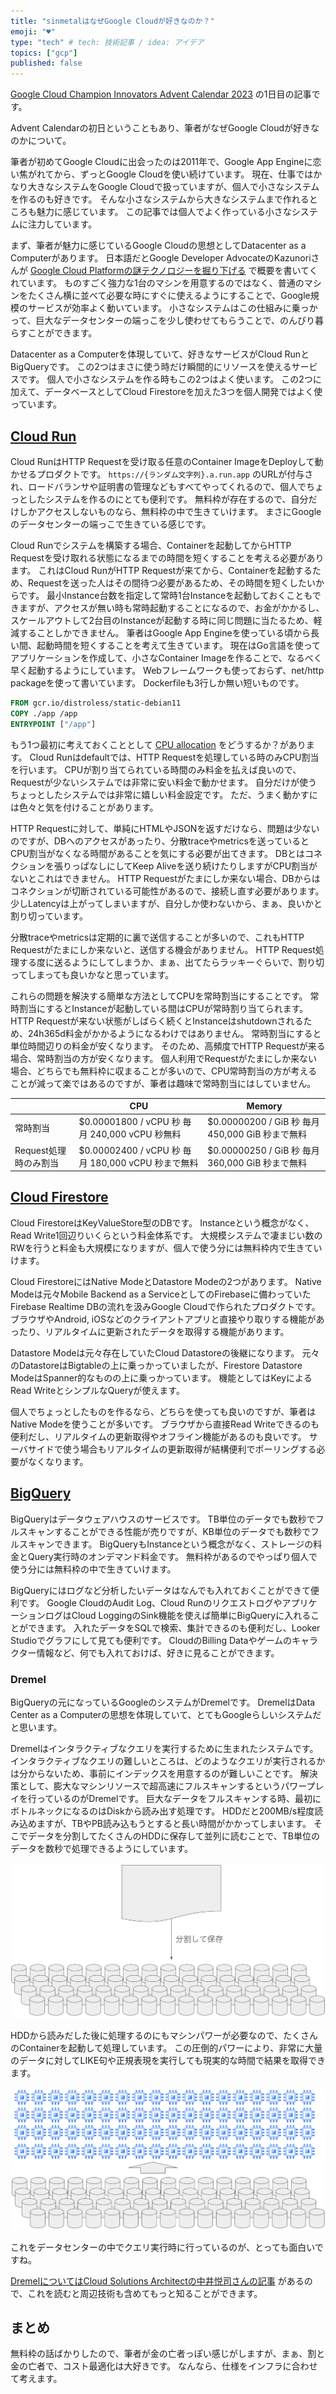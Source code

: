 ```yaml
---
title: "sinmetalはなぜGoogle Cloudが好きなのか？"
emoji: "♥"
type: "tech" # tech: 技術記事 / idea: アイデア
topics: ["gcp"]
published: false
---
```


[Google Cloud Champion Innovators Advent Calendar 2023](https://adventar.org/calendars/9217) の1日目の記事です。

Advent Calendarの初日ということもあり、筆者がなぜGoogle Cloudが好きなのかについて。

筆者が初めてGoogle Cloudに出会ったのは2011年で、Google App Engineに恋い焦がれてから、ずっとGoogle Cloudを使い続けています。
現在、仕事ではかなり大きなシステムをGoogle Cloudで扱っていますが、個人で小さなシステムを作るのも好きです。
そんな小さなシステムから大きなシステムまで作れるところも魅力に感じています。
この記事では個人でよく作っている小さなシステムに注力しています。

まず、筆者が魅力に感じているGoogle Cloudの思想としてDatacenter as a Computerがあります。
日本語だとGoogle Developer AdvocateのKazunoriさんが [Google Cloud Platformの謎テクノロジーを掘り下げる](https://qiita.com/kazunori279/items/3ce0ba40e83c8cc6e580#datacenter-as-a-computer) で概要を書いてくれています。
ものすごく強力な1台のマシンを用意するのではなく、普通のマシンをたくさん横に並べて必要な時にすぐに使えるようにすることで、Google規模のサービスが効率よく動いています。
小さなシステムはこの仕組みに乗っかって、巨大なデータセンターの端っこを少し使わせてもらうことで、のんびり暮らすことができます。

Datacenter as a Computerを体現していて、好きなサービスがCloud RunとBigQueryです。
この2つはまさに使う時だけ瞬間的にリソースを使えるサービスです。
個人で小さなシステムを作る時もこの2つはよく使います。
この2つに加えて、データベースとしてCloud Firestoreを加えた3つを個人開発ではよく使っています。

## [Cloud Run](https://cloud.google.com/run)

Cloud RunはHTTP Requestを受け取る任意のContainer ImageをDeployして動かせるプロダクトです。
`https://{ランダム文字列}.a.run.app` のURLが付与され、ロードバランサや証明書の管理などもすべてやってくれるので、個人でちょっとしたシステムを作るのにとても便利です。
無料枠が存在するので、自分だけしかアクセスしないものなら、無料枠の中で生きていけます。
まさにGoogleのデータセンターの端っこで生きている感じです。

Cloud Runでシステムを構築する場合、Containerを起動してからHTTP Requestを受け取れる状態になるまでの時間を短くすることを考える必要があります。
これはCloud RunがHTTP Requestが来てから、Containerを起動するため、Requestを送った人はその間待つ必要があるため、その時間を短くしたいからです。
最小Instance台数を指定して常時1台Instanceを起動しておくこともできますが、アクセスが無い時も常時起動することになるので、お金がかかるし、スケールアウトして2台目のInstanceが起動する時に同じ問題に当たるため、軽減することしかできません。
筆者はGoogle App Engineを使っている頃から長い間、起動時間を短くすることを考えて生きています。
現在はGo言語を使ってアプリケーションを作成して、小さなContainer Imageを作ることで、なるべく早く起動するようにしています。
Webフレームワークも使っておらず、net/http packageを使って書いています。
Dockerfileも3行しか無い短いものです。

``` Dockerfile
FROM gcr.io/distroless/static-debian11
COPY ./app /app
ENTRYPOINT ["/app"]
```

もう1つ最初に考えておくこととして [CPU allocation](https://cloud.google.com/run/docs/configuring/cpu-allocation) をどうするか？があります。
Cloud Runはdefaultでは、HTTP Requestを処理している時のみCPU割当を行います。
CPUが割り当てられている時間のみ料金を払えば良いので、Requestが少ないシステムでは非常に安い料金で動かせます。
自分だけが使うちょっとしたシステムでは非常に嬉しい料金設定です。
ただ、うまく動かすには色々と気を付けることがあります。

HTTP Requestに対して、単純にHTMLやJSONを返すだけなら、問題は少ないのですが、DBへのアクセスがあったり、分散traceやmetricsを送っているとCPU割当がなくなる時間があることを気にする必要が出てきます。
DBとはコネクションを張りっぱなしにしてKeep Aliveを送り続けたりしますがCPU割当がないとこれはできません。
HTTP Requestがたまにしか来ない場合、DBからはコネクションが切断されている可能性があるので、接続し直す必要があります。
少しLatencyは上がってしまいますが、自分しか使わないから、まぁ、良いかと割り切っています。

分散traceやmetricsは定期的に裏で送信することが多いので、これもHTTP Requestがたまにしか来ないと、送信する機会がありません。
HTTP Request処理する度に送るようにしてしまうか、まぁ、出てたらラッキーぐらいで、割り切ってしまっても良いかなと思っています。

これらの問題を解決する簡単な方法としてCPUを常時割当にすることです。
常時割当にするとInstanceが起動している間はCPUが常時割り当てられます。
HTTP Requestが来ない状態がしばらく続くとInstanceはshutdownされるため、24h365d料金がかかるようになるわけではありません。
常時割当にすると単位時間辺りの料金が安くなります。
そのため、高頻度でHTTP Requestが来る場合、常時割当の方が安くなります。
個人利用でRequestがたまにしか来ない場合、どちらでも無料枠に収まることが多いので、CPU常時割当の方が考えることが減って楽ではあるのですが、筆者は趣味で常時割当にはしていません。

|  | CPU | Memory |
| ---- | ---- | ---- |
| 常時割当 | $0.00001800 / vCPU 秒 毎月 240,000 vCPU 秒無料 | $0.00000200 / GiB 秒 毎月 450,000 GiB 秒まで無料 |
| Request処理時のみ割当 | $0.00002400 / vCPU 秒 毎月 180,000 vCPU 秒まで無料 | $0.00000250 / GiB 秒 毎月 360,000 GiB 秒まで無料 |

## [Cloud Firestore](https://cloud.google.com/firestore)

Cloud FirestoreはKeyValueStore型のDBです。
Instanceという概念がなく、Read Write1回辺りいくらという料金体系です。
大規模システムで凄まじい数のRWを行うと料金も大規模になりますが、個人で使う分には無料枠内で生きていけます。

Cloud FirestoreにはNative ModeとDatastore Modeの2つがあります。
Native Modeは元々Mobile Backend as a ServiceとしてのFirebaseに備わっていたFirebase Realtime DBの流れを汲みGoogle Cloudで作られたプロダクトです。
ブラウザやAndroid, iOSなどのクライアントアプリと直接やり取りする機能があったり、リアルタイムに更新されたデータを取得する機能があります。

Datastore Modeは元々存在していたCloud Datastoreの後継になります。
元々のDatastoreはBigtableの上に乗っかっていましたが、Firestore Datastore ModeはSpanner的なものの上に乗っかっています。
機能としてはKeyによるRead WriteとシンプルなQueryが使えます。

個人でちょっとしたものを作るなら、どちらを使っても良いのですが、筆者はNative Modeを使うことが多いです。
ブラウザから直接Read Writeできるのも便利だし、リアルタイムの更新取得やオフライン機能があるのも良いです。
サーバサイドで使う場合もリアルタイムの更新取得が結構便利でポーリングする必要がなくなります。

## [BigQuery](https://cloud.google.com/bigquery/)

BigQueryはデータウェアハウスのサービスです。
TB単位のデータでも数秒でフルスキャンすることができる性能が売りですが、KB単位のデータでも数秒でフルスキャンできます。
BigQueryもInstanceという概念がなく、ストレージの料金とQuery実行時のオンデマンド料金です。
無料枠があるのでやっぱり個人で使う分には無料枠の中で生きていけます。

BigQueryにはログなど分析したいデータはなんでも入れておくことができて便利です。
Google CloudのAudit Log、Cloud RunのリクエストログやアプリケーションログはCloud LoggingのSink機能を使えば簡単にBigQueryに入れることができます。
入れたデータをSQLで検索、集計できるのも便利だし、Looker Studioでグラフにして見ても便利です。
CloudのBilling Dataやゲームのキャラクター情報など、何でも入れておけば、好きに見ることができます。

### Dremel

BigQueryの元になっているGoogleのシステムがDremelです。
DremelはData Center as a Computerの思想を体現していて、とてもGoogleらしいシステムだと思います。

Dremelはインタラクティブなクエリを実行するために生まれたシステムです。
インタラクティブなクエリの難しいところは、どのようなクエリが実行されるかは分からないため、事前にインデックスを用意するのが難しいことです。
解決策として、膨大なマシンリソースで超高速にフルスキャンするというパワープレイを行っているのがDremelです。
巨大なデータをフルスキャンする時、最初にボトルネックになるのはDiskから読み出す処理です。
HDDだと200MB/s程度読み込めますが、TBやPB読み込もうとすると長い時間がかかってしまいます。
そこでデータを分割してたくさんのHDDに保存して並列に読むことで、TB単位のデータを数秒で処理できるようにしています。

![](/images/google-cloud-love/dremel1.png)

HDDから読みだした後に処理するのにもマシンパワーが必要なので、たくさんのContainerを起動して処理しています。
この圧倒的パワーにより、非常に大量のデータに対してLIKE句や正規表現を実行しても現実的な時間で結果を取得できます。

![](/images/google-cloud-love/dremel2.png)

これをデータセンターの中でクエリ実行時に行っているのが、とっても面白いですね。

[DremelについてはCloud Solutions Architectの中井悦司さんの記事](https://www.school.ctc-g.co.jp/columns/nakai2/nakai294.html) があるので、これを読むと周辺技術も含めてもっと知ることができます。

## まとめ

無料枠の話ばかりしたので、筆者が金の亡者っぽい感じがしますが、まぁ、割と金の亡者で、コスト最適化は大好きです。
なんなら、仕様をインフラに合わせて考えます。